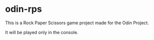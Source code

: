 # odin-rps

This is a Rock Paper Scissors game project made for the Odin Project.

It will be played only in the console.